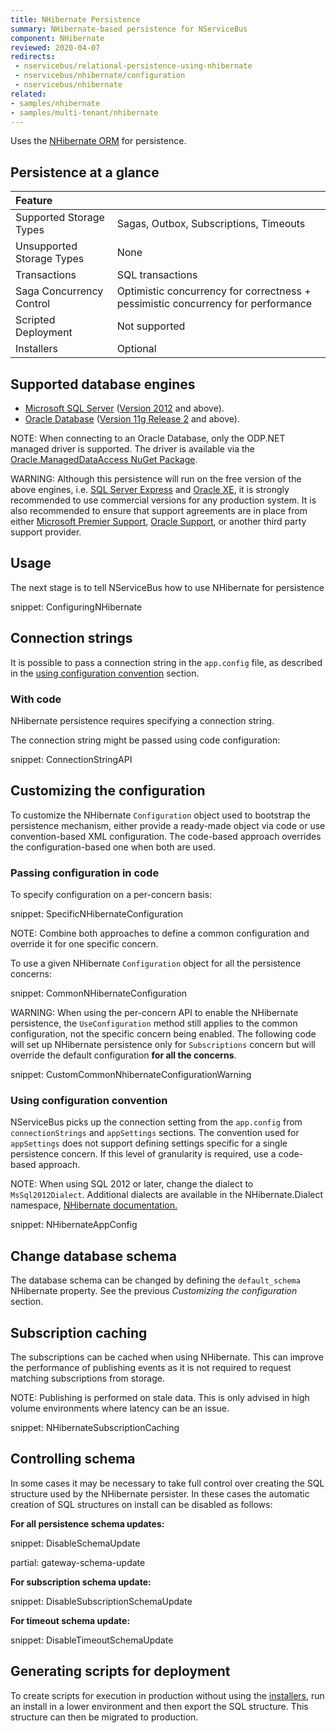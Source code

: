```yaml
---
title: NHibernate Persistence
summary: NHibernate-based persistence for NServiceBus
component: NHibernate
reviewed: 2020-04-07
redirects:
 - nservicebus/relational-persistence-using-nhibernate
 - nservicebus/nhibernate/configuration
 - nservicebus/nhibernate
related:
- samples/nhibernate
- samples/multi-tenant/nhibernate
---
```


Uses the [NHibernate ORM](https://nhibernate.info/) for persistence.


## Persistence at a glance

|Feature                    |   |
|:---                       |---
|Supported Storage Types    |Sagas, Outbox, Subscriptions, Timeouts
|Unsupported Storage Types  |None
|Transactions               |SQL transactions
|Saga Concurrency Control   |Optimistic concurrency for correctness + pessimistic concurrency for performance
|Scripted Deployment        |Not supported
|Installers                 |Optional


## Supported database engines

 * [Microsoft SQL Server](https://www.microsoft.com/en-au/sql-server/) ([Version 2012](https://docs.microsoft.com/en-us/sql/release-notes/sql-server-2012-release-notes) and above).
 * [Oracle Database](https://www.oracle.com/database/index.html) ([Version 11g Release 2](https://docs.oracle.com/cd/E11882_01/readmes.112/e41331/chapter11204.htm) and above).


NOTE: When connecting to an Oracle Database, only the ODP.NET managed driver is supported. The driver is available via the [Oracle.ManagedDataAccess NuGet Package](https://www.nuget.org/packages/Oracle.ManagedDataAccess).

WARNING: Although this persistence will run on the free version of the above engines, i.e. [SQL Server Express](https://www.microsoft.com/en-au/sql-server/sql-server-editions-express) and [Oracle XE](https://www.oracle.com/technetwork/database/database-technologies/express-edition/overview/index.html), it is strongly recommended to use commercial versions for any production system. It is also recommended to ensure that support agreements are in place from either [Microsoft Premier Support](https://www.microsoft.com/en-us/microsoftservices/support.aspx), [Oracle Support](https://www.oracle.com/support/index.html), or another third party support provider.


## Usage

The next stage is to tell NServiceBus how to use NHibernate for persistence

snippet: ConfiguringNHibernate


## Connection strings

It is possible to pass a connection string in the `app.config` file, as described in the [using configuration convention](/persistence/nhibernate/#customizing-the-configuration-using-configuration-convention) section.


### With code 

NHibernate persistence requires specifying a connection string.

The connection string might be passed using code configuration:

snippet: ConnectionStringAPI


## Customizing the configuration

To customize the NHibernate `Configuration` object used to bootstrap the persistence mechanism, either provide a ready-made object via code or use convention-based XML configuration. The code-based approach overrides the configuration-based one when both are used.


### Passing configuration in code

To specify configuration on a per-concern basis:

snippet: SpecificNHibernateConfiguration

NOTE: Combine both approaches to define a common configuration and override it for one specific concern.




To use a given NHibernate `Configuration` object for all the persistence concerns:

snippet: CommonNHibernateConfiguration


WARNING: When using the per-concern API to enable the NHibernate persistence, the `UseConfiguration` method still applies to the common configuration, not the specific concern being enabled. The following code will set up NHibernate persistence only for `Subscriptions` concern but will override the default configuration **for all the concerns**.

snippet: CustomCommonNhibernateConfigurationWarning


### Using configuration convention

NServiceBus picks up the connection setting from the `app.config` from `connectionStrings` and `appSettings` sections. The convention used for `appSettings` does not support defining settings specific for a single persistence concern. If this level of granularity is required, use a code-based approach.

NOTE: When using SQL 2012 or later, change the dialect to `MsSql2012Dialect`. Additional dialects are available in the NHibernate.Dialect namespace, [NHibernate documentation.](https://nhibernate.info/doc/)

snippet: NHibernateAppConfig


## Change database schema

The database schema can be changed by defining the `default_schema` NHibernate property. See the previous *Customizing the configuration* section.


## Subscription caching

The subscriptions can be cached when using NHibernate. This can improve the performance of publishing events as it is not required to request matching subscriptions from storage.

NOTE: Publishing is performed on stale data. This is only advised in high volume environments where latency can be an issue.

snippet: NHibernateSubscriptionCaching



## Controlling schema

In some cases it may be necessary to take full control over creating the SQL structure used by the NHibernate persister. In these cases the automatic creation of SQL structures on install can be disabled as follows:


**For all persistence schema updates:**

snippet: DisableSchemaUpdate


partial: gateway-schema-update


**For subscription schema update:**

snippet: DisableSubscriptionSchemaUpdate


**For timeout schema update:**

snippet: DisableTimeoutSchemaUpdate



## Generating scripts for deployment

To create scripts for execution in production without using the [installers](/nservicebus/operations/installers.md), run an install in a lower environment and then export the SQL structure. This structure can then be migrated to production.
